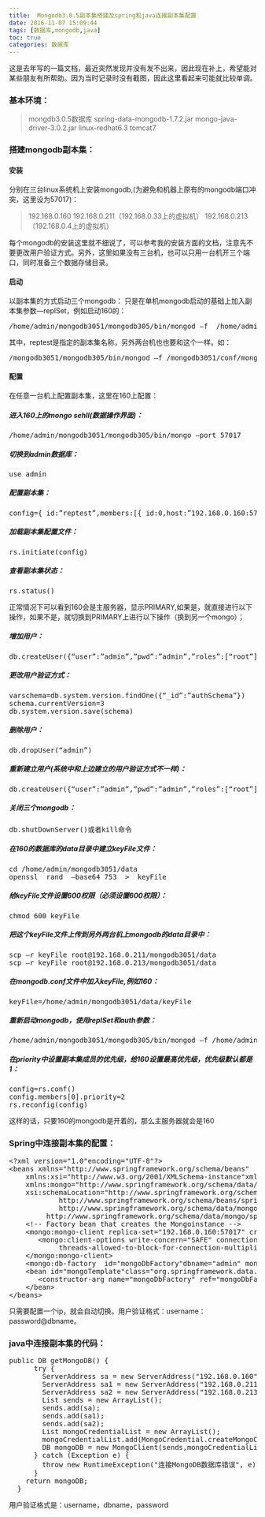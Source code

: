 ```yaml
---
title:  Mongodb3.0.5副本集搭建及spring和java连接副本集配置
date: 2016-11-07 15:09:44
tags: [数据库,mongodb,java]
toc: true
categories: 数据库
---
```

这是去年写的一篇文档，最近突然发现并没有发不出来，因此现在补上，希望能对某些朋友有所帮助。因为当时记录时没有截图，因此这里看起来可能就比较单调。
<!--more-->
### 基本环境：
>mongdb3.0.5数据库
>spring-data-mongodb-1.7.2.jar
>mongo-java-driver-3.0.2.jar
>linux-redhat6.3
>tomcat7
 
### 搭建mongodb副本集：
#### 安装
分别在三台linux系统机上安装mongodb,(为避免和机器上原有的mongodb端口冲突，这里设为57017)：
>192.168.0.160
>192.168.0.211（192.168.0.33上的虚拟机）
>192.168.0.213（192.168.0.4上的虚拟机）

每个mongodb的安装这里就不细说了，可以参考我的安装方面的文档，注意先不要更改用户验证方式。另外，这里如果没有三台机，也可以只用一台机开三个端口，同时准备三个数据存储目录。

#### 启动
以副本集的方式启动三个mongodb：
只是在单机mongodb启动的基础上加入副本集参数—replSet，例如启动160的：
<pre>
/home/admin/mongodb3051/mongodb305/bin/mongod –f  /home/admin/mongo3051/conf/mongodb.conf  --replSet reptest  
</pre>

其中，reptest是指定的副本集名称，另外两台机也也要和这个一样。如：
<pre>
/mongodb3051/mongodb305/bin/mongod –f /mongodb3051/conf/mongodb.conf  --replSet repTest  
</pre>

#### 配置
在任意一台机上配置副本集，这里在160上配置：
##### 进入160上的mongo sehll(数据操作界面)：
<pre>
/home/admin/mongodb3051/mongodb305/bin/mongo –port 57017  
</pre>
##### 切换到admin数据库：
<pre>
use admin  
</pre>
##### 配置副本集：
<pre>
config={_id:”reptest”,members:[{_id:0,host:”192.168.0.160:57017”},{_id:1,host:”192.168.0.211:57017”},{_id:,host:”192.168.0.213:57017”}]}  
</pre>
##### 加载副本集配置文件：
<pre>
rs.initiate(config)  
</pre>
##### 查看副本集状态：
<pre>
rs.status()  
</pre>
   正常情况下可以看到160会是主服务器，显示PRIMARY,如果是，就直接进行以下操作，如果不是，就切换到PRIMARY上进行以下操作（换到另一个mongo）；

##### 增加用户：
<pre>
db.createUser({“user”:”admin”,”pwd”:”admin”,”roles”:[“root”]})  
</pre>
##### 更改用户验证方式：  
<pre>
varschema=db.system.version.findOne({“_id”:”authSchema”})  
schema.currentVersion=3  
db.system.version.save(schema)  
</pre>
##### 删除用户：
<pre>
db.dropUser(“admin”)  
</pre>
##### 重新建立用户(系统中和上边建立的用户验证方式不一样)：
<pre>
db.createUser({“user”:”admin”,”pwd”:”admin”,”roles”:[“root”]})  
</pre>
##### 关闭三个mongodb：
<pre>
db.shutDownServer()或者kill命令  
</pre>
##### 在160的数据库的data目录中建立keyFile文件：     
<pre>
cd /home/admin/mongodb3051/data  
openssl  rand  –base64 753  >  keyFile  
</pre>
##### 给keyFile文件设置600权限（必须设置600权限）：
<pre>
chmod 600 keyFile  
</pre>
##### 把这个keyFile文件上传到另外两台机上mongodb的data目录中：     
<pre>
scp –r keyFile root@192.168.0.211/mongodb3051/data  
scp –r keyFile root@192.168.0.213/mongodb3051/data  
</pre>
##### 在mongodb.conf文件中加入keyFile,例如160：
<pre>
keyFile=/home/admin/mongodb3051/data/keyFile  
</pre>
##### 重新启动mongodb，使用replSet和auth参数：
<pre>
/home/admin/mongodb3051/mongodb305/bin/mongod –f /home/admin/mongo3051/conf/mongodb.conf --replSet reptest  --auth  
</pre>
##### 在priority中设置副本集成员的优先级，给160设置最高优先级，优先级默认都是1：   
<pre>
config=rs.conf()  
config.members[0].priority=2  
rs.reconfig(config)  
</pre>
 这样的话，只要160的mongodb是开着的，那么主服务器就会是160
 
### Spring中连接副本集的配置：
<pre>
&lt;?xml version="1.0"encoding="UTF-8"?>  
&lt;beans xmlns="http://www.springframework.org/schema/beans"  
    xmlns:xsi="http://www.w3.org/2001/XMLSchema-instance"xmlns:p="http://www.springframework.org/schema/p"  
    xmlns:mongo="http://www.springframework.org/schema/data/mongo"  
    xsi:schemaLocation="http://www.springframework.org/schema/beans  
            http://www.springframework.org/schema/beans/spring-beans-3.0.xsd  
            http://www.springframework.org/schema/data/mongo  
         http://www.springframework.org/schema/data/mongo/spring-mongo.xsd">  
    &lt;!-- Factory bean that creates the Mongoinstance -->  
    &lt;mongo:mongo-client replica-set="192.168.0.160:57017" credentials="admin:admin@admin" id="mongo">   
       &lt;mongo:client-options write-concern="SAFE" connections-per-host="100"  
            threads-allowed-to-block-for-connection-multiplier="50"  />   
    &lt;/mongo:mongo-client>   
    &lt;mongo:db-factory  id="mongoDbFactory"dbname="admin" mongo-ref="mongo"/>   
    &lt;bean id="mongoTemplate"class="org.springframework.data.mongodb.core.MongoTemplate">   
       &lt;constructor-arg name="mongoDbFactory" ref="mongoDbFactory" />   
    &lt;/bean>    
&lt;/beans>  
</pre>
只需要配置一个ip，就会自动切换。用户验证格式：username：password@dbname。
 
### java中连接副本集的代码：
<pre>
public DB getMongoDB() {  
      try {  
        ServerAddress sa = new ServerAddress("192.168.0.160", 57017);  
        ServerAddress sa1 = new ServerAddress("192.168.0.211", 57017);  
        ServerAddress sa2 = new ServerAddress("192.168.0.213", 57017);  
        List<ServerAddress> sends = new ArrayList<ServerAddress>();  
        sends.add(sa);  
        sends.add(sa1);  
        sends.add(sa2);  
        List<MongoCredential> mongoCredentialList = new ArrayList<MongoCredential>();  
        mongoCredentialList.add(MongoCredential.createMongoCRCredential("admin", "admin","admin".toCharArray()));  
        DB mongoDB = new MongoClient(sends,mongoCredentialList).getDB("admin");  
      } catch (Exception e) {  
        throw new RuntimeException("连接MongoDB数据库错误", e);  
      }  
    return mongoDB;  
  }  
</pre>
用户验证格式是：username，dbname，password